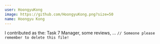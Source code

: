 ```yaml
---
user: HoongyuKong
image: https://github.com/HoongyuKong.png?size=50
name: Hoongyu Kong
---
```

I contributed as the: Task 7 Manager, some reviews, ... `// Someone please remember to delete this file!`

<!-- 
Note: Please put down your own information, and register your real contribution
-->
